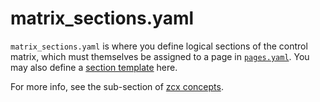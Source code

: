 # matrix_sections.yaml

`matrix_sections.yaml` is where you define logical sections of the control matrix, which must themselves be assigned to a page in [`pages.yaml`](pages.md).
You may also define a [section template](../template.md#section-templates) here.

For more info, see the sub-section of [zcx concepts](../../lessons/getting-started/zcx-concepts.md#matrix-sections).
